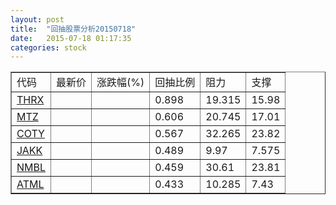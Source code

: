 ```yaml
---
layout: post
title:  "回抽股票分析20150718"
date:   2015-07-18 01:17:35
categories: stock
---
```

<script type="text/javascript">
var stockList = []
stockList.push('gb_thrx');
stockList.push('gb_mtz');
stockList.push('gb_coty');
stockList.push('gb_jakk');
stockList.push('gb_nmbl');
stockList.push('gb_atml');
</script>
<table border="1">
 <tr>
 <td>代码</td>
 <td>最新价</td>
 <td>涨跌幅(%)</td>
 <td>回抽比例</td>
 <td>阻力</td>
 <td>支撑</td>
</tr>
  <tr id="thrx">
  <td><a href="http://stock.finance.sina.com.cn/usstock/quotes/THRX.html" target="_blank">THRX</a></td><td></td><td></td><td>0.898</td><td>19.315</td><td>15.98</td></tr>
  <tr id="mtz">
  <td><a href="http://stock.finance.sina.com.cn/usstock/quotes/MTZ.html" target="_blank">MTZ</a></td><td></td><td></td><td>0.606</td><td>20.745</td><td>17.01</td></tr>
  <tr id="coty">
  <td><a href="http://stock.finance.sina.com.cn/usstock/quotes/COTY.html" target="_blank">COTY</a></td><td></td><td></td><td>0.567</td><td>32.265</td><td>23.82</td></tr>
  <tr id="jakk">
  <td><a href="http://stock.finance.sina.com.cn/usstock/quotes/JAKK.html" target="_blank">JAKK</a></td><td></td><td></td><td>0.489</td><td>9.97</td><td>7.575</td></tr>
  <tr id="nmbl">
  <td><a href="http://stock.finance.sina.com.cn/usstock/quotes/NMBL.html" target="_blank">NMBL</a></td><td></td><td></td><td>0.459</td><td>30.61</td><td>23.81</td></tr>
  <tr id="atml">
  <td><a href="http://stock.finance.sina.com.cn/usstock/quotes/ATML.html" target="_blank">ATML</a></td><td></td><td></td><td>0.433</td><td>10.285</td><td>7.43</td></tr>
</table>
